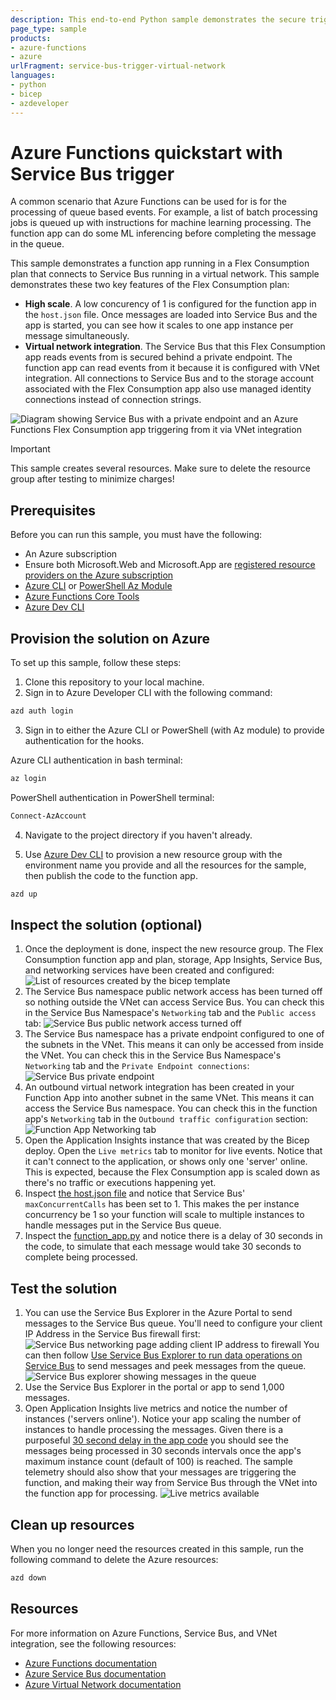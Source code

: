 ```yaml
---
description: This end-to-end Python sample demonstrates the secure triggering of a Flex Consumption plan app from a Storage Bus instance secured in a virtual network.
page_type: sample
products:
- azure-functions
- azure
urlFragment: service-bus-trigger-virtual-network
languages:
- python
- bicep
- azdeveloper
---
```


# Azure Functions quickstart with Service Bus trigger

A common scenario that Azure Functions can be used for is for the processing of queue based events. For example, a list of batch processing jobs is queued up with instructions for machine learning processing. The function app can do some ML inferencing before completing the message in the queue.

This sample demonstrates a function app running in a Flex Consumption plan that connects to Service Bus running in a virtual network. This sample demonstrates these two key features of the Flex Consumption plan:

* **High scale**. A low concurency of 1 is configured for the function app in the `host.json` file. Once messages are loaded into Service Bus and the app is started, you can see how it scales to one app instance per message simultaneously.
* **Virtual network integration**. The Service Bus that this Flex Consumption app reads events from is secured behind a private endpoint. The function app can read events from it because it is configured with VNet integration. All connections to Service Bus and to the storage account associated with the Flex Consumption app also use managed identity connections instead of connection strings.

![Diagram showing Service Bus with a private endpoint and an Azure Functions Flex Consumption app triggering from it via VNet integration](./img/SB-VNET.png)

> [!IMPORTANT]
> This sample creates several resources. Make sure to delete the resource group after testing to minimize charges!

## Prerequisites

Before you can run this sample, you must have the following:

* An Azure subscription
* Ensure both Microsoft.Web and Microsoft.App are [registered resource providers on the Azure subscription](https://learn.microsoft.com/azure/azure-resource-manager/management/resource-providers-and-types#register-resource-provider)
* [Azure CLI](https://learn.microsoft.com/cli/azure/install-azure-cli) or [PowerShell Az Module](https://learn.microsoft.com/powershell/azure/new-azureps-module-az)
* [Azure Functions Core Tools](https://learn.microsoft.com/azure/azure-functions/functions-run-local?tabs=v4%2Clinux%2Ccsharp%2Cportal%2Cbash#install-the-azure-functions-core-tools)
* [Azure Dev CLI](https://learn.microsoft.com/azure/developer/azure-developer-cli/install-azd?tabs=winget-windows%2Cbrew-mac%2Cscript-linux&pivots=os-windows)

## Provision the solution on Azure

To set up this sample, follow these steps:

1. Clone this repository to your local machine.
2. Sign in to Azure Developer CLI with the following command:

  ```bash
  azd auth login
  ```

3. Sign in to either the Azure CLI or PowerShell (with Az module) to provide authentication for the hooks.

  Azure CLI authentication in bash terminal:
  
  ```bash
  az login
  ```

  PowerShell authentication in PowerShell terminal:

  ```powershell
  Connect-AzAccount
  ```

4. Navigate to the project directory if you haven't already.

5. Use [Azure Dev CLI](https://learn.microsoft.com/azure/developer/azure-developer-cli/install-azd) to provision a new resource group with the environment name you provide and all the resources for the sample, then publish the code to the function app.

  ```bash
  azd up
  ```

## Inspect the solution (optional)

1. Once the deployment is done, inspect the new resource group. The Flex Consumption function app and plan, storage, App Insights, Service Bus, and networking services have been created and configured:
![List of resources created by the bicep template](./img/resources.png)
1. The Service Bus namespace public network access has been turned off so nothing outside the VNet can access Service Bus. You can check this in the Service Bus  Namespace's `Networking` tab and the `Public access` tab:
![Service Bus public network access turned off](./img/sb-disabled-network-access.png)
1. The Service Bus namespace has a private endpoint configured to one of the subnets in the VNet. This means it can only be accessed from inside the VNet. You can check this in the Service Bus Namespace's `Networking` tab and the `Private Endpoint connections`:
![Service Bus private endpoint](./img/sb-private-endpoint.png)
1. An outbound virtual network integration has been created in your Function App into another subnet in the same VNet. This means it can access the Service Bus namespace. You can check this in the function app's `Networking` tab in the `Outbound traffic configuration` section:
![Function App Networking tab](./img/func-vnet.png)
1. Open the Application Insights instance that was created by the Bicep deploy. Open the `Live metrics` tab to monitor for live events. Notice that it can't connect to the application, or shows only one 'server' online. This is expected, because the Flex Consumption app is scaled down as there's no traffic or executions happening yet.
1. Inspect [the host.json file](./src/host.json) and notice that Service Bus' `maxConcurrentCalls` has been set to 1. This makes the per instance concurrency be 1 so your function will scale to multiple instances to handle messages put in the Service Bus queue.
1. Inspect the [function_app.py](./src/function_app.py) and notice there is a delay of 30 seconds in the code, to simulate that each message would take 30 seconds to complete being processed.

## Test the solution

1. You can use the Service Bus Explorer in the Azure Portal to send messages to the Service Bus queue. You'll need to configure your client IP Address in the Service Bus firewall first:
![Service Bus networking page adding client IP address to firewall](./img/sb-addclientip.png)
You can then follow [Use Service Bus Explorer to run data operations on Service Bus](https://learn.microsoft.com/en-us/azure/service-bus-messaging/explorer) to send messages and peek messages from the queue.
![Service Bus explorer showing messages in the queue](./img/sb-messages.png)
1. Use the Service Bus Explorer in the portal or app to send 1,000 messages.
1. Open Application Insights live metrics and notice the number of instances ('servers online'). Notice your app scaling the number of instances to handle processing the messages. Given there is a purposeful [30 second delay in the app code](./src/function_app.py#L12) you should see the messages being processed in 30 seconds intervals once the app's maximum instance count (default of 100) is reached. The sample telemetry should also show that your messages are triggering the function, and making their way from Service Bus through the VNet into the function app for processing.
![Live metrics available](./img/live-metrics.png)

## Clean up resources

When you no longer need the resources created in this sample, run the following command to delete the Azure resources:

```bash
azd down
```

## Resources

For more information on Azure Functions, Service Bus, and VNet integration, see the following resources:

* [Azure Functions documentation](https://docs.microsoft.com/azure/azure-functions/)
* [Azure Service Bus documentation](https://docs.microsoft.com/azure/service-bus/)
* [Azure Virtual Network documentation](https://docs.microsoft.com/azure/virtual-network/)
